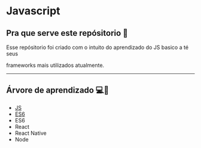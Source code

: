 # Javascript

## Pra que serve este repósitorio 🥋

Esse repósitorio foi criado com o intuito do aprendizado do JS basico a té seus 

frameworks mais utilizados atualmente. 

<hr /> 

## Árvore de aprendizado 💻🌲

* <a href="./Js">JS</a> 
* <a href="./Es6">ES6</a> 
* ES6
*  React
*  React Native
* Node
